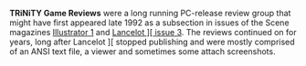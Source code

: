 **TRiNiTY Game Reviews** were a long running PC-release review group that might have first appeared late 1992 as a subsection in issues of the Scene magazines [Illustrator 1](/f/a45db) and [Lancelot \]\[ issue 3](/f/a57c2). The reviews continued on for years, long after Lancelot \]\[ stopped publishing and were mostly comprised of an ANSI text file, a viewer and sometimes some attach screenshots.